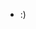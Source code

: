 - :)

<!---
joaovictormachados/joaovictormachados is a ✨ special ✨ repository because its `README.md` (this file) appears on your GitHub profile.
You can click the Preview link to take a look at your changes.
--->
